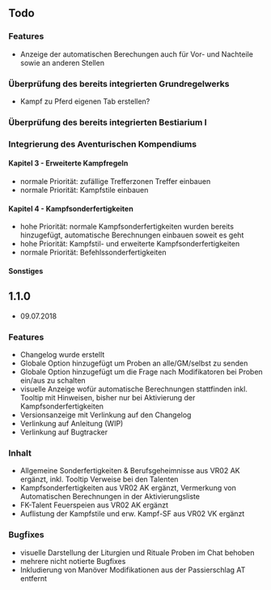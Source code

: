 ## Todo 

### Features
 * Anzeige der automatischen Berechungen auch für Vor- und Nachteile sowie an anderen Stellen

### Überprüfung des bereits integrierten Grundregelwerks
 * Kampf zu Pferd eigenen Tab erstellen?

### Überprüfung des bereits integrierten Bestiarium I
### Integrierung des Aventurischen Kompendiums
 
#### Kapitel 3 - Erweiterte Kampfregeln
 * normale Priorität: zufällige Trefferzonen Treffer einbauen
 * normale Priorität: Kampfstile einbauen
 
#### Kapitel 4 - Kampfsonderfertigkeiten
 * hohe Priorität: normale Kampfsonderfertigkeiten wurden bereits hinzugefügt, automatische Berechnungen einbauen soweit es geht
 * hohe Priorität: Kampfstil- und erweiterte Kampfsonderfertigkeiten
 * normale Priorität: Befehlssonderfertigkeiten
 
#### Sonstiges


 
## 1.1.0
 - 09.07.2018 
 
 ### Features 
 - Changelog wurde erstellt
 - Globale Option hinzugefügt um Proben an alle/GM/selbst zu senden 
 - Globale Option hinzugefügt um die Frage nach Modifikatoren bei Proben ein/aus zu schalten
 - visuelle Anzeige wofür automatische Berechnungen stattfinden inkl. Tooltip mit Hinweisen, bisher nur bei Aktivierung der Kampfsonderfertigkeiten
 - Versionsanzeige mit Verlinkung auf den Changelog
 - Verlinkung auf Anleitung (WIP)
 - Verlinkung auf Bugtracker
 
 ### Inhalt
 - Allgemeine Sonderfertigkeiten & Berufsgeheimnisse aus VR02 AK ergänzt, inkl. Tooltip Verweise bei den Talenten
 - Kampfsonderfertigkeiten aus VR02 AK ergänzt, Vermerkung von Automatischen Berechnungen in der Aktivierungsliste
 - FK-Talent Feuerspeien aus VR02 AK ergänzt
 - Auflistung der Kampfstile und erw. Kampf-SF aus VR02 VK ergänzt

 ### Bugfixes 
 - visuelle Darstellung der Liturgien und Rituale Proben im Chat behoben 
 - mehrere nicht notierte Bugfixes
 - Inkludierung von Manöver Modifikationen aus der Passierschlag AT entfernt